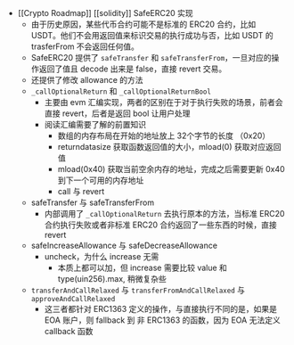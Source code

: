 - [[Crypto Roadmap]] [[solidity]] SafeERC20 实现
	- 由于历史原因，某些代币合约可能不是标准的 ERC20 合约，比如 USDT。他们不会用返回值来标识交易的执行成功与否，比如 USDT 的 trasferFrom 不会返回任何值。
	- SafeERC20 提供了 `safeTransfer` 和 `safeTransferFrom`，一旦对应的操作返回了值且 decode 出来是 false，直接 revert 交易。
	- 还提供了修改 allowance 的方法
	- `_callOptionalReturn` 和 `_callOptionalReturnBool`
		- 主要由 evm 汇编实现，两者的区别在于对于执行失败的场景，前者会直接 revert，后者是返回 bool 让用户处理
		- 阅读汇编需要了解的前置知识
			- 数组的内存布局在开始的地址放上 32个字节的长度 （0x20）
			- returndatasize 获取函数返回值的大小，mload(0) 获取对应返回值
			- mload(0x40) 获取当前空余内存的地址，完成之后需要更新 0x40 到下一个可用的内存地址
			- call 与 revert
	- safeTransfer 与 safeTransferFrom
		- 内部调用了 `_callOptionalReturn` 去执行原本的方法，当标准 ERC20 合约执行失败或者非标准 ERC20 合约返回了一些东西的时候，直接 revert
	- safeIncreaseAllowance 与 safeDecreaseAllowance
		- uncheck，为什么 increase 无需
			- 本质上都可以加，但 increase 需要比较 value 和 type(uin256).max, 稍微复杂些
	- `transferAndCallRelaxed` 与 `transferFromAndCallRelaxed` 与 `approveAndCallRelaxed`
		- 这三者都针对 ERC1363 定义的操作，与直接执行不同的是，如果是 EOA 账户，则 fallback 到 非 ERC1363 的函数，因为 EOA 无法定义 callback 函数